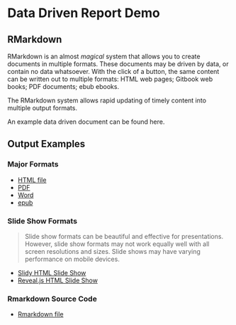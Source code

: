 # Data Driven Report Demo

## RMarkdown

RMarkdown is an almost *magical* system that allows you to create documents in multiple formats. These documents may be driven by data, or contain no data whatsoever. With the click of a button, the same content can be written out to multiple formats: HTML web pages; Gitbook web books; PDF documents; ebub ebooks.

The RMarkdown system allows rapid updating of timely content into multiple output formats.

An example data driven document can be found here.

## Output Examples

### Major Formats

* [HTML file](data-driven-report-demo.html)
* [PDF](data-driven-report-demo.pdf)
* [Word](data-driven-report-demo.docx)
* [epub](data-driven-report-demo.epub)

### Slide Show Formats

> Slide show formats can be beautiful and effective for presentations. However, slide show formats may not work equally well with all screen resolutions and sizes. Slide shows may have varying performance on mobile devices.

* [Slidy HTML Slide Show](data-driven-report-demo-slidy.html)
* [Reveal.js HTML Slide Show](data-driven-report-demo-revealjs.html) 

### Rmarkdown Source Code

* [Rmarkdown file](https://github.com/agrogan1/dataviz/blob/master/data-driven-report-demo/data-driven-report-demo.Rmd)





